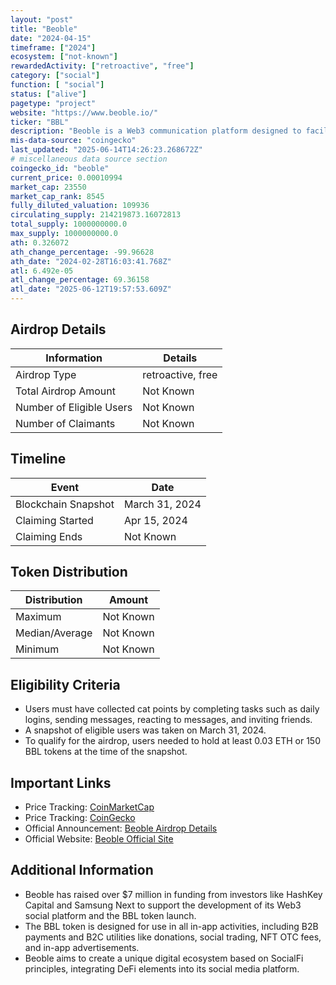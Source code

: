 ```yaml
---
layout: "post"
title: "Beoble"
date: "2024-04-15"
timeframe: ["2024"]
ecosystem: ["not-known"]
rewardedActivity: ["retroactive", "free"]
category: ["social"]
function: [ "social"]
status: ["alive"]
pagetype: "project"
website: "https://www.beoble.io/"
ticker: "BBL"
description: "Beoble is a Web3 communication platform designed to facilitate decentralized wallet-to-wallet messaging. It offers features such as end-to-end encryption, community discovery, and rewards for user engagement."
mis-data-source: "coingecko"
last_updated: "2025-06-14T14:26:23.268672Z"
# miscellaneous data source section
coingecko_id: "beoble"
current_price: 0.00010994
market_cap: 23550
market_cap_rank: 8545
fully_diluted_valuation: 109936
circulating_supply: 214219873.16072813
total_supply: 1000000000.0
max_supply: 1000000000.0
ath: 0.326072
ath_change_percentage: -99.96628
ath_date: "2024-02-28T16:03:41.768Z"
atl: 6.492e-05
atl_change_percentage: 69.36158
atl_date: "2025-06-12T19:57:53.609Z"
---
```


## Airdrop Details

| Information              | Details           |
| ------------------------ | ----------------- |
| Airdrop Type             | retroactive, free |
| Total Airdrop Amount     | Not Known         |
| Number of Eligible Users | Not Known         |
| Number of Claimants      | Not Known         |

## Timeline

| Event               | Date           |
| ------------------- | -------------- |
| Blockchain Snapshot | March 31, 2024 |
| Claiming Started    | Apr 15, 2024   |
| Claiming Ends       | Not Known      |

## Token Distribution

| Distribution   | Amount    |
| -------------- | --------- |
| Maximum        | Not Known |
| Median/Average | Not Known |
| Minimum        | Not Known |

## Eligibility Criteria

- Users must have collected cat points by completing tasks such as daily logins, sending messages, reacting to messages, and inviting friends.
- A snapshot of eligible users was taken on March 31, 2024.
- To qualify for the airdrop, users needed to hold at least 0.03 ETH or 150 BBL tokens at the time of the snapshot.

## Important Links

- Price Tracking: [CoinMarketCap](https://coinmarketcap.com/currencies/beoble)
- Price Tracking: [CoinGecko](https://www.coingecko.com/en/coins/beoble)
- Official Announcement: [Beoble Airdrop Details](https://x.com/beoble_official/status/1779859653364752884)
- Official Website: [Beoble Official Site](https://www.beoble.io/)

## Additional Information

- Beoble has raised over $7 million in funding from investors like HashKey Capital and Samsung Next to support the development of its Web3 social platform and the BBL token launch.
- The BBL token is designed for use in all in-app activities, including B2B payments and B2C utilities like donations, social trading, NFT OTC fees, and in-app advertisements.
- Beoble aims to create a unique digital ecosystem based on SocialFi principles, integrating DeFi elements into its social media platform.